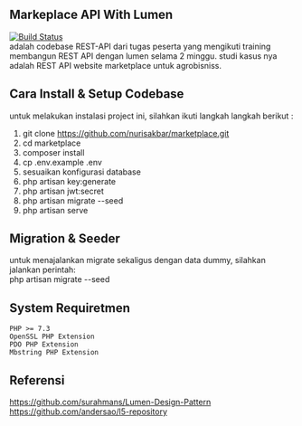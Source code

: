 ## Markeplace API With Lumen
[![Build Status](https://www.travis-ci.com/nurisakbar/marketplace.svg?branch=main)](https://www.travis-ci.com/nurisakbar/marketplace)<br>
adalah codebase REST-API dari tugas peserta yang mengikuti training membangun REST API dengan lumen selama 2 minggu.
studi kasus nya adalah REST API website marketplace untuk agrobisniss.

## Cara Install & Setup Codebase
untuk melakukan instalasi project ini, silahkan ikuti langkah langkah berikut :
1. git clone https://github.com/nurisakbar/marketplace.git
2. cd marketplace
3. composer install
4. cp .env.example .env
5. sesuaikan konfigurasi database
6. php artisan key:generate
7. php artisan jwt:secret
8. php artisan migrate --seed
9. php artisan serve

## Migration & Seeder
untuk menajalankan migrate sekaligus dengan data dummy, silahkan jalankan perintah:<br>
php artisan migrate --seed

## System Requiretmen


    PHP >= 7.3
    OpenSSL PHP Extension
    PDO PHP Extension
    Mbstring PHP Extension



## Referensi
https://github.com/surahmans/Lumen-Design-Pattern<br>
https://github.com/andersao/l5-repository
